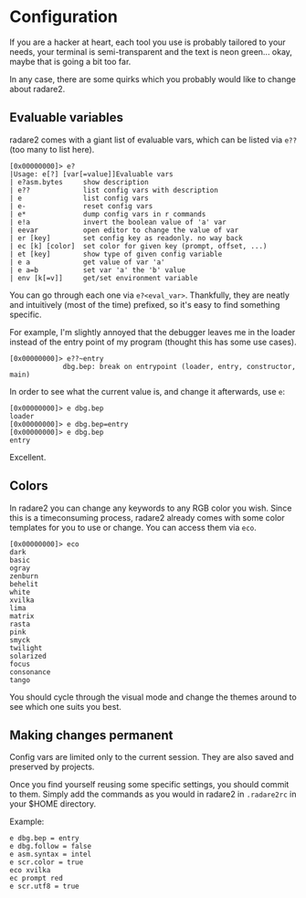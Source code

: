 # Configuration

If you are a hacker at heart, each tool you use is probably tailored to your needs, your terminal is semi-transparent and the text is neon green... okay, maybe that is going a bit too far.

In any case, there are some quirks which you probably would like to change about radare2.

## Evaluable variables

radare2 comes with a giant list of evaluable vars, which can be listed via `e??` (too many to list here).

```
[0x00000000]> e?
|Usage: e[?] [var[=value]]Evaluable vars
| e?asm.bytes     show description
| e??             list config vars with description
| e               list config vars
| e-              reset config vars
| e*              dump config vars in r commands
| e!a             invert the boolean value of 'a' var
| eevar           open editor to change the value of var
| er [key]        set config key as readonly. no way back
| ec [k] [color]  set color for given key (prompt, offset, ...)
| et [key]        show type of given config variable
| e a             get value of var 'a'
| e a=b           set var 'a' the 'b' value
| env [k[=v]]     get/set environment variable
```

You can go through each one via `e?<eval_var>`. Thankfully, they are neatly and intuitively (most of the time) prefixed, so it's easy to find something specific.

For example, I'm slightly annoyed that the debugger leaves me in the loader instead of the entry point of my program (thought this has some use cases).

```
[0x00000000]> e??~entry
             dbg.bep: break on entrypoint (loader, entry, constructor, main)
```

In order to see what the current value is, and change it afterwards, use `e`:

```
[0x00000000]> e dbg.bep
loader
[0x00000000]> e dbg.bep=entry
[0x00000000]> e dbg.bep
entry
```

Excellent.

## Colors

In radare2 you can change any keywords to any RGB color you wish. Since this is a timeconsuming process, radare2 already comes with some color templates for you to use or change. You can access them via `eco`.

```
[0x00000000]> eco
dark
basic
ogray
zenburn
behelit
white
xvilka
lima
matrix
rasta
pink
smyck
twilight
solarized
focus
consonance
tango
```

You should cycle through the visual mode and change the themes around to see which one suits you best.

## Making changes permanent

Config vars are limited only to the current session. They are also saved and preserved by projects.

Once you find yourself reusing some specific settings, you should commit to them. Simply add the commands as you would in radare2 in `.radare2rc` in your $HOME directory.

Example:
```
e dbg.bep = entry
e dbg.follow = false
e asm.syntax = intel
e scr.color = true
eco xvilka
ec prompt red
e scr.utf8 = true
```
